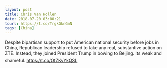 ```yaml
---
layout: post
title: Chris Van Hollen
date: 2018-07-20 03:00:21
tourl: https://t.co/TrgkGknGmN
tags: [China]
---
```

Despite bipartisan support to put American national security before jobs in China, Republican leadership refused to take any real, substantive action on ZTE. Instead, they joined President Trump in bowing to Beijing. Its weak and shameful. https://t.co/OtZKvYkQSL